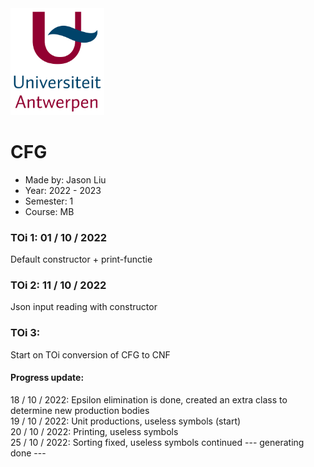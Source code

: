 <img src="Pictures/UA.png" alt="drawing" style="width:150px;"/>

# CFG
- Made by: Jason Liu
- Year: 2022 - 2023
- Semester: 1
- Course: MB

### TOi 1: 01 / 10 / 2022
Default constructor + print-functie

### TOi 2: 11 / 10 / 2022
Json input reading with constructor

### TOi 3: 
Start on TOi conversion of CFG to CNF 
#### Progress update:
18 / 10 / 2022: Epsilon elimination is done, created an extra class to determine new production bodies   
19 / 10 / 2022: Unit productions, useless symbols (start)   
20 / 10 / 2022: Printing, useless symbols       
25 / 10 / 2022: Sorting fixed, useless symbols continued --- generating done ---

